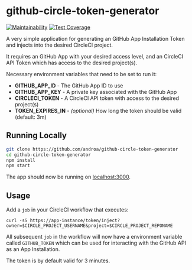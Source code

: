 # github-circle-token-generator

[![Maintainability](https://api.codeclimate.com/v1/badges/e43665d4c4082e017a2d/maintainability)](https://codeclimate.com/github/androa/github-circle-token-generator/maintainability) [![Test Coverage](https://api.codeclimate.com/v1/badges/e43665d4c4082e017a2d/test_coverage)](https://codeclimate.com/github/androa/github-circle-token-generator/test_coverage)

A very simple application for generating an GitHub App Installation Token and injects into the desired CircleCI project.

It requires an GitHub App with your desired access level, and an CircleCI API Token which has access to the desired project(s).

Necessary environment variables that need to be set to run it:

- **GITHUB_APP_ID** - The GitHub App ID to use
- **GITHUB_APP_KEY** - A private key associated with the GitHub App
- **CIRCLECI_TOKEN** - A CircleCI API token with access to the desired project(s)
- **TOKEN_EXPIRES_IN** - _(optional)_ How long the token should be valid (default: 3m)

## Running Locally

```sh
git clone https://github.com/androa/github-circle-token-generator
cd github-circle-token-generator
npm install
npm start
```

The app should now be running on [localhost:3000](http://localhost:3000/).

## Usage

Add a `job` in your CircleCI workflow that executes:

`curl -sS https://app-instance/token/inject?owner=$CIRCLE_PROJECT_USERNAME&project=$CIRCLE_PROJECT_REPONAME`

All subsequent `job` in the workflow will now have a environment variable called `GITHUB_TOKEN` which can be used for interacting with the GitHub API as an App Installation.

The token is by default valid for 3 minutes.
